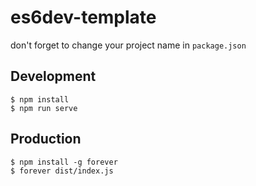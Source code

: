 # es6dev-template
don't forget to change your project name in `package.json`

## Development 

    $ npm install
    $ npm run serve

##  Production

    $ npm install -g forever
    $ forever dist/index.js
